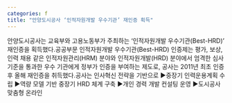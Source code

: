 ```yaml
---
categories: f
title: "안양도시공사 ‘인적자원개발 우수기관’ 재인증 획득"
---
```

안양도시공사는 교육부와 고용노동부가 주최하는 ‘인적자원개발 우수기관(Best-HRD)’ 재인증을 획득했다.공공부문 인적자원개발 우수기관(Best-HRD) 인증제는 평가, 보상, 인력 채용 같은 인적자원관리(HRM) 분야와 인적자원개발(HRD) 분야에서 엄격한 심사기준을 통과한 우수 기관에게 정부가 인증을 부여하는 제도로, 공사는 2011년 최초 인증 후 올해 재인증을 취득했다.공사는 인사혁신 전략을 기반으로 ▶중장기 인력운용계획 수립 ▶역량 모델 기반 중장기 HRD 체계 구축 ▶개인 경력 개발 컨설팅 운영 ▶도시공사 맞춤형 온라인